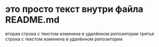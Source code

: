# это просто текст внутри файла README.md
вторая строка с текстом изменена в удалённом репозитории
третья строка с текстом изменена в удалённом репозитории